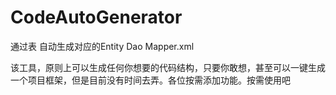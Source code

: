 # CodeAutoGenerator
通过表  自动生成对应的Entity Dao Mapper.xml

该工具，原则上可以生成任何你想要的代码结构，只要你敢想，甚至可以一键生成一个项目框架，但是目前没有时间去弄。各位按需添加功能。按需使用吧
